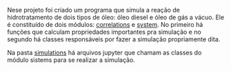 Nese projeto foi criado um programa que simula a reação de hidrotratamento de dois tipos de óleo: óleo diesel e óleo de gás a vácuo.
Ele é constituído de dois módulos: [correlations](correlations/index.md) e [system](system/index.md). No primeiro há funções que calculam propriedades importantes pra simulação e no segundo há classes responsáveis por fazer a simulação propriamente dita.

Na pasta [simulations](simulations/index.md) há arquivos jupyter que chamam as classes do módulo sistems para se realizar a simulação.